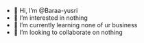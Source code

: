 - 👋 Hi, I’m @Baraa-yusri
- 👀 I’m interested in nothing
- 🌱 I’m currently learning none of ur business 
- 💞️ I’m looking to collaborate on nothing

<!---
Baraa-yusri/Baraa-yusri is a ✨ special ✨ repository because its `README.md` (this file) appears on your GitHub profile.
You can click the Preview link to take a look at your changes.
--->
